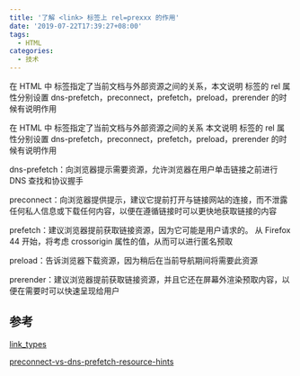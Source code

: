```yaml
---
title: '了解 <link> 标签上 rel=prexxx 的作用'
date: '2019-07-22T17:39:27+08:00'
tags:
  - HTML
categories:
  - 技术
---
```


在 HTML 中 <link> 标签指定了当前文档与外部资源之间的关系，本文说明 <link> 标签的 rel 属性分别设置 dns-prefetch，preconnect，prefetch，preload，prerender 的时候有说明作用

<!--more-->

在 HTML 中 <link> 标签指定了当前文档与外部资源之间的关系
本文说明 <link> 标签的 rel 属性分别设置 dns-prefetch，preconnect，prefetch，preload，prerender 的时候有说明作用

dns-prefetch：向浏览器提示需要资源，允许浏览器在用户单击链接之前进行 DNS 查找和协议握手

preconnect：向浏览器提供提示，建议它提前打开与链接网站的连接，而不泄露任何私人信息或下载任何内容，以便在遵循链接时可以更快地获取链接的内容

prefetch：建议浏览器提前获取链接资源，因为它可能是用户请求的。 从 Firefox 44 开始，将考虑 crossorigin 属性的值，从而可以进行匿名预取

preload：告诉浏览器下载资源，因为稍后在当前导航期间将需要此资源

prerender：建议浏览器提前获取链接资源，并且它还在屏幕外渲染预取内容，以便在需要时可以快速呈现给用户

## 参考

[link_types](https://devdocs.io/html/link_types)

[preconnect-vs-dns-prefetch-resource-hints](https://stackoverflow.com/questions/47273743/preconnect-vs-dns-prefetch-resource-hints)
